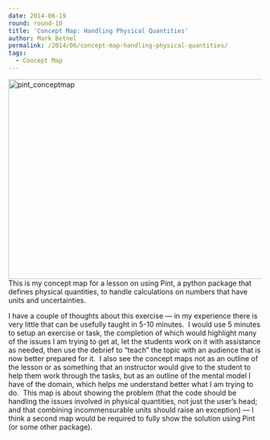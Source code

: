 ```yaml
---
date: 2014-06-19
round: round-10
title: 'Concept Map: Handling Physical Quantities'
author: Mark Betnel
permalink: /2014/06/concept-map-handling-physical-quantities/
tags:
  - Concept Map
---
```

[<img class="alignnone size-large wp-image-7861" alt="pint_conceptmap" src="http://teaching.software-carpentry.org/wp-content/uploads/2014/06/pint_conceptmap-1024x576.jpeg" width="707" height="397" />][1]This is my concept map for a lesson on using Pint, a python package that defines physical quantities, to handle calculations on numbers that have units and uncertainties.

I have a couple of thoughts about this exercise &#8212; in my experience there is very little that can be usefully taught in 5-10 minutes.  I would use 5 minutes to setup an exercise or task, the completion of which would highlight many of the issues I am trying to get at, let the students work on it with assistance as needed, then use the debrief to &#8220;teach&#8221; the topic with an audience that is now better prepared for it.  I also see the concept maps not as an outline of the lesson or as something that an instructor would give to the student to help them work through the tasks, but as an outline of the mental model I have of the domain, which helps me understand better what I am trying to do.  This map is about showing the problem (that the code should be handling the issues involved in physical quantities, not just the user&#8217;s head; and that combining incommensurable units should raise an exception) &#8212; I think a second map would be required to fully show the solution using Pint (or some other package).

 [1]: http://teaching.software-carpentry.org/wp-content/uploads/2014/06/pint_conceptmap.jpeg
